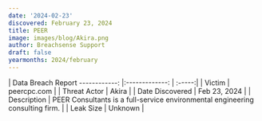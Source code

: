 ```yaml
---
date: '2024-02-23'
discovered: February 23, 2024
title: PEER
image: images/blog/Akira.png
author: Breachsense Support
draft: false
yearmonths: 2024/february
---
```



| Data Breach Report
------------:     |:-------------:    | :-----:|
| Victim      | peercpc.com      | 
| Threat Actor      | Akira      | 
| Date Discovered      | Feb 23, 2024      | 
| Description      | PEER Consultants is a full-service environmental engineering consulting firm.      | 
| Leak Size      | Unknown      | 

